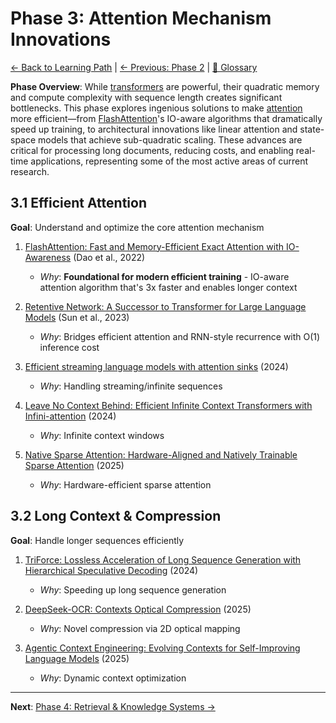 # Phase 3: Attention Mechanism Innovations

[← Back to Learning Path](../learning-path.md) | [← Previous: Phase 2](phase-02-llms.md) | [📖 Glossary](glossary.md)

**Phase Overview**: While [transformers](glossary.md#transformer) are powerful, their quadratic memory and compute complexity with sequence length creates significant bottlenecks. This phase explores ingenious solutions to make [attention](glossary.md#attention-mechanism) more efficient—from [FlashAttention](glossary.md#flashattention)'s IO-aware algorithms that dramatically speed up training, to architectural innovations like linear attention and state-space models that achieve sub-quadratic scaling. These advances are critical for processing long documents, reducing costs, and enabling real-time applications, representing some of the most active areas of current research.

## 3.1 Efficient Attention
**Goal**: Understand and optimize the core attention mechanism

1. [FlashAttention: Fast and Memory-Efficient Exact Attention with IO-Awareness](https://arxiv.org/abs/2205.14135) (Dao et al., 2022)
   - *Why*: **Foundational for modern efficient training** - IO-aware attention algorithm that's 3x faster and enables longer context

2. [Retentive Network: A Successor to Transformer for Large Language Models](https://arxiv.org/abs/2307.08621) (Sun et al., 2023)
   - *Why*: Bridges efficient attention and RNN-style recurrence with O(1) inference cost

3. [Efficient streaming language models with attention sinks](https://arxiv.org/pdf/2309.17453.pdf) (2024)
   - *Why*: Handling streaming/infinite sequences

4. [Leave No Context Behind: Efficient Infinite Context Transformers with Infini-attention](https://arxiv.org/pdf/2404.07143v1.pdf) (2024)
   - *Why*: Infinite context windows

5. [Native Sparse Attention: Hardware-Aligned and Natively Trainable Sparse Attention](https://arxiv.org/abs/2502.11089) (2025)
   - *Why*: Hardware-efficient sparse attention

## 3.2 Long Context & Compression
**Goal**: Handle longer sequences efficiently

1. [TriForce: Lossless Acceleration of Long Sequence Generation with Hierarchical Speculative Decoding](https://arxiv.org/pdf/2404.11912v1.pdf) (2024)
   - *Why*: Speeding up long sequence generation

2. [DeepSeek-OCR: Contexts Optical Compression](https://arxiv.org/pdf/2510.18234) (2025)
   - *Why*: Novel compression via 2D optical mapping

3. [Agentic Context Engineering: Evolving Contexts for Self-Improving Language Models](https://arxiv.org/abs/2510.04618) (2025)
   - *Why*: Dynamic context optimization

---

**Next**: [Phase 4: Retrieval & Knowledge Systems →](phase-04-retrieval.md)
